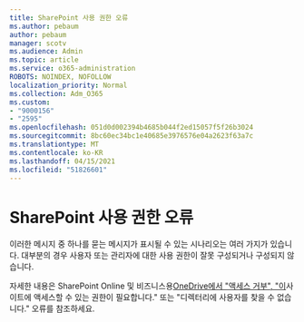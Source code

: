 ```yaml
---
title: SharePoint 사용 권한 오류
ms.author: pebaum
author: pebaum
manager: scotv
ms.audience: Admin
ms.topic: article
ms.service: o365-administration
ROBOTS: NOINDEX, NOFOLLOW
localization_priority: Normal
ms.collection: Adm_O365
ms.custom:
- "9000156"
- "2595"
ms.openlocfilehash: 051d0d002394b4685b044f2ed15057f5f26b3024
ms.sourcegitcommit: 8bc60ec34bc1e40685e3976576e04a2623f63a7c
ms.translationtype: MT
ms.contentlocale: ko-KR
ms.lasthandoff: 04/15/2021
ms.locfileid: "51826601"
---
```

# <a name="sharepoint-permissions-errors"></a>SharePoint 사용 권한 오류

이러한 메시지 중 하나를 묻는 메시지가 표시될 수 있는 시나리오는 여러 가지가 있습니다. 대부분의 경우 사용자 또는 관리자에 대한 사용 권한이 잘못 구성되거나 구성되지 않습니다. 

자세한 내용은 SharePoint Online 및 비즈니스용[OneDrive에서 "액세스 거부", "이](https://docs.microsoft.com/sharepoint/support/administration/access-denied-or-need-permission-error-sharepoint-online-or-onedrive-for-business)사이트에 액세스할 수 있는 권한이 필요합니다." 또는 "디렉터리에 사용자를 찾을 수 없습니다." 오류를 참조하세요.

